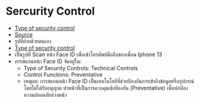 # Sercurity Control
- [Type of security control](img/IMG_0530.jpeg)
- [Source](https://www.infosectrain.com/blog/types-of-security-controls/)
- รูปที่ถ่ายด้วยตนเอง
- [Type of security control](img/IMG_0529.jpeg)
- เป็นรูปที่ Scan หน้า Face ID เพื่อเข้าโทรศัพท์มือถือของเพื่อน Iphone 13
- การสแกนหน้า Face ID จัดอยู่ใน:
  - Type of Security Controls: Technical Controls
  - Control Functions: Preventative
  - เหตุผล: การสแกนหน้า Face ID เป็นเทคโนโลยีที่ช่วยป้องกันการเข้าถึงข้อมูลหรืออุปกรณ์โดยไม่ได้รับอนุญาต ทำหน้าที่เป็นการควบคุมเชิงป้องกัน (Preventative) เพื่อปกป้องความปลอดภัยล่วงหน้า
